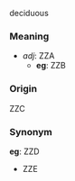 deciduous
### Meaning
+ _adj_: ZZA
	+ __eg__: ZZB

### Origin

ZZC

### Synonym

__eg__: ZZD

+ ZZE


